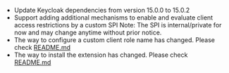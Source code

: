 * Update Keycloak dependencies from version 15.0.0 to 15.0.2
* Support adding additional mechanisms to enable and evaluate client access restrictions by a custom SPI
  Note: The SPI is internal/private for now and may change anytime without prior notice.
* The way to configure a custom client role name has changed. Please check [README.md](README.md)
* The way to install the extension has changed. Please check [README.md](README.md)
